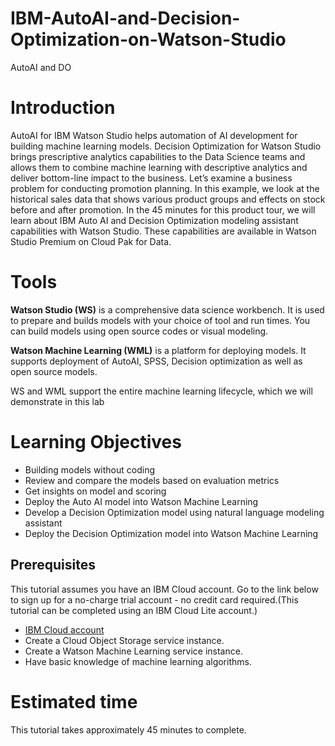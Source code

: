 # IBM-AutoAI-and-Decision-Optimization-on-Watson-Studio
AutoAI and DO

# Introduction
AutoAI for IBM Watson Studio helps automation of AI development for building machine learning models. Decision Optimization for Watson Studio brings prescriptive analytics capabilities to the Data Science teams and allows them to combine machine learning with descriptive analytics and deliver bottom-line impact to the business. Let’s examine a business problem for conducting promotion planning. In this example, we look at the historical sales data that shows various product groups and effects on stock before and after promotion. In the 45 minutes for this product tour, we will learn about IBM Auto AI and Decision Optimization modeling assistant capabilities with Watson Studio. These capabilities are available in Watson Studio Premium on Cloud Pak for Data.

# Tools
**Watson Studio (WS)** is a comprehensive data science workbench. It is used to prepare and builds models with your choice of tool and run times. You can build models using open source codes or visual modeling.

**Watson Machine Learning (WML)** is a platform for deploying models. It supports deployment of AutoAI, SPSS, Decision optimization as well as open source models.

WS and WML support the entire machine learning lifecycle, which we will demonstrate in this lab

# Learning Objectives
* Building models without coding
* Review and compare the models based on evaluation metrics
* Get insights on model and scoring
* Deploy the Auto AI model into Watson Machine Learning
* Develop a Decision Optimization model using natural language modeling assistant
* Deploy the Decision Optimization model into Watson Machine Learning

## Prerequisites
This tutorial assumes you have an IBM Cloud account. Go to the link below to sign up for a no-charge trial account - no credit card required.(This tutorial can be completed using an IBM Cloud Lite account.)
  - [IBM Cloud account](https://tinyurl.com/y4mzxow5)
  - Create a Cloud Object Storage service instance.
  - Create a Watson Machine Learning service instance.
  - Have basic knowledge of machine learning algorithms.

# Estimated time
This tutorial takes approximately 45 minutes to complete.
